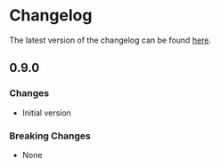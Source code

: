 # Changelog

The latest version of the changelog can be found [here](https://github.com/Azure/bicep-registry-modules/blob/main/avm/res/event-grid/topic/CHANGELOG.md).

## 0.9.0

### Changes

- Initial version

### Breaking Changes

- None
